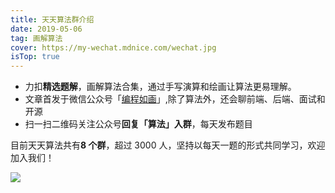 ```yaml
---
title: 天天算法群介绍
date: 2019-05-06
tag: 画解算法
cover: https://my-wechat.mdnice.com/wechat.jpg
isTop: true
---
```


- 力扣**精选题解**，画解算法合集，通过手写演算和绘画让算法更易理解。
- 文章首发于微信公众号「[编程如画](https://my-wechat.mdnice.com/wechat.jpg)」,除了算法外，还会聊前端、后端、面试和开源
- 扫一扫二维码关注公众号**回复「算法」入群**，每天发布题目

目前天天算法共有**8 个群**，超过 3000 人，坚持以每天一题的形式共同学习，欢迎加入我们！

![](https://my-wechat.mdnice.com/wechat.jpg)
